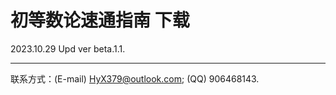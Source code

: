 # 初等数论速通指南 下载
2023.10.29 Upd ver beta.1.1.

---------------------------

联系方式：(E-mail) HyX379@outlook.com; (QQ) 906468143.
